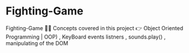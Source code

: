 # Fighting-Game
Fighting-Game 🚀🔥 Concepts covered in this project 👉 Object Oriented Programming | OOP) , KeyBoard events listners , sounds.play() , manipulating of the DOM